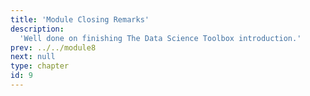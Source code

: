 ```yaml
---
title: 'Module Closing Remarks'
description:
  'Well done on finishing The Data Science Toolbox introduction.'
prev: ../../module8
next: null
type: chapter
id: 9
---
```


<exercise id="0" title="Congratulations!" type="slides, video">

<slides source="module9/module9_00" shot="25" start="0:00" end="1:15">
</slides>

</exercise>
